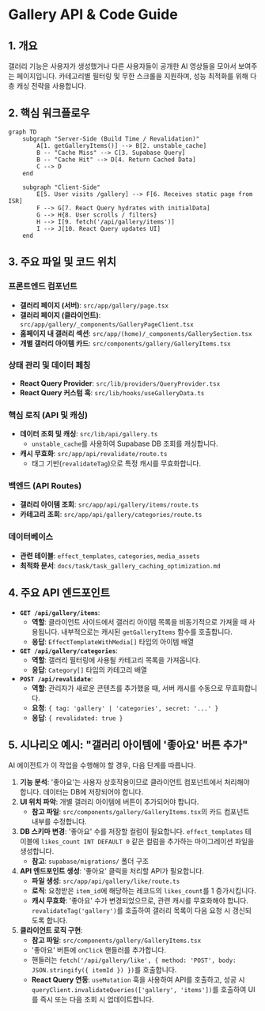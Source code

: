 # Gallery API & Code Guide

## 1. 개요
갤러리 기능은 사용자가 생성했거나 다른 사용자들이 공개한 AI 영상들을 모아서 보여주는 페이지입니다. 카테고리별 필터링 및 무한 스크롤을 지원하며, 성능 최적화를 위해 다층 캐싱 전략을 사용합니다.

## 2. 핵심 워크플로우
```mermaid
graph TD
    subgraph "Server-Side (Build Time / Revalidation)"
        A[1. getGalleryItems()] --> B[2. unstable_cache]
        B -- "Cache Miss" --> C[3. Supabase Query]
        B -- "Cache Hit" --> D[4. Return Cached Data]
        C --> D
    end
    
    subgraph "Client-Side"
        E[5. User visits /gallery] --> F[6. Receives static page from ISR]
        F --> G[7. React Query hydrates with initialData]
        G --> H{8. User scrolls / filters}
        H --> I[9. fetch('/api/gallery/items')]
        I --> J[10. React Query updates UI]
    end
```

## 3. 주요 파일 및 코드 위치

### 프론트엔드 컴포넌트
- **갤러리 페이지 (서버)**: `src/app/gallery/page.tsx`
- **갤러리 페이지 (클라이언트)**: `src/app/gallery/_components/GalleryPageClient.tsx`
- **홈페이지 내 갤러리 섹션**: `src/app/(home)/_components/GallerySection.tsx`
- **개별 갤러리 아이템 카드**: `src/components/gallery/GalleryItems.tsx`

### 상태 관리 및 데이터 페칭
- **React Query Provider**: `src/lib/providers/QueryProvider.tsx`
- **React Query 커스텀 훅**: `src/lib/hooks/useGalleryData.ts`

### 핵심 로직 (API 및 캐싱)
- **데이터 조회 및 캐싱**: `src/lib/api/gallery.ts`
  - `unstable_cache`를 사용하여 Supabase DB 조회를 캐싱합니다.
- **캐시 무효화**: `src/app/api/revalidate/route.ts`
  - 태그 기반(`revalidateTag`)으로 특정 캐시를 무효화합니다.

### 백엔드 (API Routes)
- **갤러리 아이템 조회**: `src/app/api/gallery/items/route.ts`
- **카테고리 조회**: `src/app/api/gallery/categories/route.ts`

### 데이터베이스
- **관련 테이블**: `effect_templates`, `categories`, `media_assets`
- **최적화 문서**: `docs/task/task_gallery_caching_optimization.md`

## 4. 주요 API 엔드포인트

- **`GET /api/gallery/items`**:
  - **역할**: 클라이언트 사이드에서 갤러리 아이템 목록을 비동기적으로 가져올 때 사용됩니다. 내부적으로는 캐시된 `getGalleryItems` 함수를 호출합니다.
  - **응답**: `EffectTemplateWithMedia[]` 타입의 아이템 배열
- **`GET /api/gallery/categories`**:
  - **역할**: 갤러리 필터링에 사용될 카테고리 목록을 가져옵니다.
  - **응답**: `Category[]` 타입의 카테고리 배열
- **`POST /api/revalidate`**:
  - **역할**: 관리자가 새로운 콘텐츠를 추가했을 때, 서버 캐시를 수동으로 무효화합니다.
  - **요청**: `{ tag: 'gallery' | 'categories', secret: '...' }`
  - **응답**: `{ revalidated: true }`

## 5. 시나리오 예시: "갤러리 아이템에 '좋아요' 버튼 추가"
AI 에이전트가 이 작업을 수행해야 할 경우, 다음 단계를 따릅니다.

1.  **기능 분석**: '좋아요'는 사용자 상호작용이므로 클라이언트 컴포넌트에서 처리해야 합니다. 데이터는 DB에 저장되어야 합니다.
2.  **UI 위치 파악**: 개별 갤러리 아이템에 버튼이 추가되어야 합니다.
    - **참고 파일**: `src/components/gallery/GalleryItems.tsx`의 카드 컴포넌트 내부를 수정합니다.
3.  **DB 스키마 변경**: '좋아요' 수를 저장할 컬럼이 필요합니다. `effect_templates` 테이블에 `likes_count INT DEFAULT 0` 같은 컬럼을 추가하는 마이그레이션 파일을 생성합니다.
    - **참고**: `supabase/migrations/` 폴더 구조
4.  **API 엔드포인트 생성**: '좋아요' 클릭을 처리할 API가 필요합니다.
    - **파일 생성**: `src/app/api/gallery/like/route.ts`
    - **로직**: 요청받은 `item_id`에 해당하는 레코드의 `likes_count`를 1 증가시킵니다.
    - **캐시 무효화**: '좋아요' 수가 변경되었으므로, 관련 캐시를 무효화해야 합니다. `revalidateTag('gallery')`를 호출하여 갤러리 목록이 다음 요청 시 갱신되도록 합니다.
5.  **클라이언트 로직 구현**:
    - **참고 파일**: `src/components/gallery/GalleryItems.tsx`
    - '좋아요' 버튼에 `onClick` 핸들러를 추가합니다.
    - 핸들러는 `fetch('/api/gallery/like', { method: 'POST', body: JSON.stringify({ itemId }) })`를 호출합니다.
    - **React Query 연동**: `useMutation` 훅을 사용하여 API를 호출하고, 성공 시 `queryClient.invalidateQueries(['gallery', 'items'])`를 호출하여 UI를 즉시 또는 다음 조회 시 업데이트합니다.
